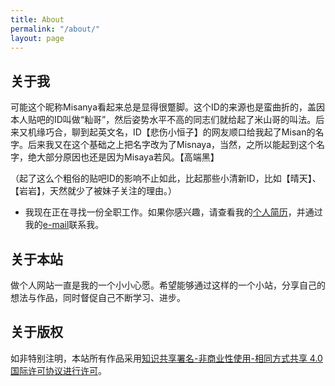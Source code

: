 ```yaml
---
title: About
permalink: "/about/"
layout: page
---
```


## 关于我

可能这个昵称Misanya看起来总是显得很蹩脚。这个ID的来源也是蛮曲折的，盖因本人贴吧的ID叫做“籼哥”，然后姿势水平不高的同志们就给起了米山哥的叫法。后来又机缘巧合，聊到起英文名，ID【悲伤小恒子】的网友顺口给我起了Misan的名字。后来我又在这个基础之上把名字改为了Misnaya，当然，之所以能起到这个名字，绝大部分原因也还是因为Misaya若风。【高端黑】

（起了这么个粗俗的贴吧ID的影响不止如此，比起那些小清新ID，比如【晴天】、【岩岩】，天然就少了被妹子关注的理由。）

* 我现在正在寻找一份全职工作。如果你感兴趣，请查看我的[个人简历][nick-resume]，并通过我的[e-mail][nick-email]联系我。



## 关于本站

做个人网站一直是我的一个小小心愿。希望能够通过这样的一个小站，分享自己的想法与作品，同时督促自己不断学习、进步。

## 关于版权

如非特别注明，本站所有作品采用[知识共享署名-非商业性使用-相同方式共享 4.0 国际许可协议进行许可][copyright-link]。

[nick-email]: mailto:liushengxian1230@163.com
[nick-resume]:https://misanya.com/public/resume.html
[copyright-link]:https://creativecommons.org/licenses/by-nc-sa/4.0/deed.zh
